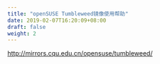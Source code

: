 ```yaml
---
title: "openSUSE Tumbleweed镜像使用帮助"
date: 2019-02-07T16:20:09+08:00
draft: false
weight: 2
---
```


http://mirrors.cqu.edu.cn/opensuse/tumbleweed/
